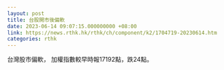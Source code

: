 ```yaml
---
layout: post
title: 台股開市後偏軟
date: 2023-06-14 09:07:15.000000000 +08:00
link: https://news.rthk.hk/rthk/ch/component/k2/1704719-20230614.htm
categories: rthk
---
```


台灣股市偏軟， 加權指數較早時報17192點，跌24點。
